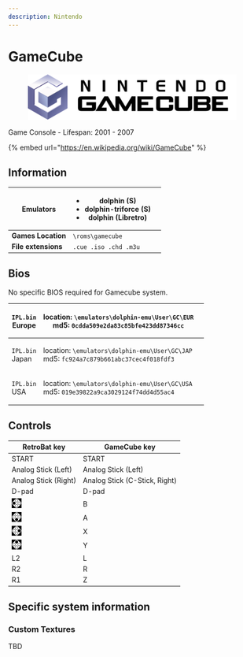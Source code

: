 ```yaml
---
description: Nintendo
---
```


# GameCube

<figure><img src="https://raw.githubusercontent.com/fabricecaruso/es-theme-carbon/master/art/logos/gc.svg" alt="GameCube"><figcaption></figcaption></figure>

Game Console - Lifespan: 2001 - 2007

{% embed url="https://en.wikipedia.org/wiki/GameCube" %}

## Information

| **Emulators**       | <ul><li>dolphin (S) </li><li>dolphin-triforce (S) </li><li>dolphin (Libretro)</li></ul> |   |
| ------------------- | --------------------------------------------------------------------------------------- | - |
| **Games Location**  | `\roms\gamecube`                                                                        |   |
| **File extensions** | `.cue .iso .chd .m3u`                                                                   |   |

## Bios

No specific BIOS required for Gamecube system.

| <p><code>IPL.bin</code><br>Europe</p> | <p>location: <code>\emulators\dolphin-emu\User\GC\EUR</code><br>md5: <code>0cdda509e2da83c85bfe423dd87346cc</code></p> |   |
| ------------------------------------- | ---------------------------------------------------------------------------------------------------------------------- | - |
| <p><code>IPL.bin</code><br>Japan</p>  | <p>location: <code>\emulators\dolphin-emu\User\GC\JAP</code><br>md5: <code>fc924a7c879b661abc37cec4f018fdf3</code></p> |   |
| <p><code>IPL.bin</code><br>USA</p>    | <p>location: <code>\emulators\dolphin-emu\User\GC\USA</code><br>md5: <code>019e39822a9ca3029124f74dd4d55ac4</code></p> |   |

## Controls

| RetroBat key                                   | GameCube key                   |
| ---------------------------------------------- | ------------------------------ |
| START                                          | START                          |
| Analog Stick (Left)                            | Analog Stick (Left)            |
| Analog Stick (Right)                           | Analog Stick (C-Stick, Right)  |
| D-pad                                          | D-pad                          |
| ![](<../../.gitbook/assets/image (2).png>)     | B                              |
| ![](<../../.gitbook/assets/image (1) (2).png>) | A                              |
| ![](<../../.gitbook/assets/image (4).png>)     | X                              |
| ![](<../../.gitbook/assets/image (3) (1).png>) | Y                              |
| L2                                             | L                              |
| R2                                             | R                              |
| R1                                             | Z                              |

## Specific system information

### Custom Textures

TBD

